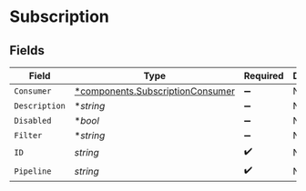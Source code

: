 # Subscription


## Fields

| Field                                                                               | Type                                                                                | Required                                                                            | Description                                                                         |
| ----------------------------------------------------------------------------------- | ----------------------------------------------------------------------------------- | ----------------------------------------------------------------------------------- | ----------------------------------------------------------------------------------- |
| `Consumer`                                                                          | [*components.SubscriptionConsumer](../../models/components/subscriptionconsumer.md) | :heavy_minus_sign:                                                                  | N/A                                                                                 |
| `Description`                                                                       | **string*                                                                           | :heavy_minus_sign:                                                                  | N/A                                                                                 |
| `Disabled`                                                                          | **bool*                                                                             | :heavy_minus_sign:                                                                  | N/A                                                                                 |
| `Filter`                                                                            | **string*                                                                           | :heavy_minus_sign:                                                                  | N/A                                                                                 |
| `ID`                                                                                | *string*                                                                            | :heavy_check_mark:                                                                  | N/A                                                                                 |
| `Pipeline`                                                                          | *string*                                                                            | :heavy_check_mark:                                                                  | N/A                                                                                 |
